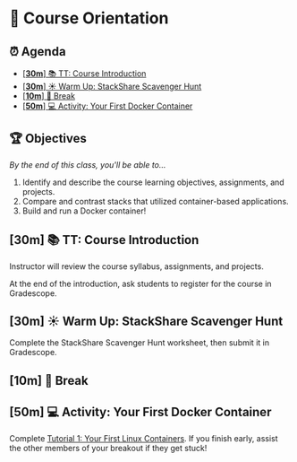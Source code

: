 <!-- Run as a slideshow: reveal-md README.md -w -->
# 🐳 Course Orientation

<!-- omit in toc -->
## ⏰ Agenda

- [[**30m**] 📚 TT: Course Introduction](#30m--tt-course-introduction)
- [[**30m**] ☀️ Warm Up: StackShare Scavenger Hunt](#30m-️-warm-up-stackshare-scavenger-hunt)
- [[**10m**] 🌴 Break](#10m--break)
- [[**50m**] 💻 Activity: Your First Docker Container](#50m--activity-your-first-docker-container)

<!-- > -->

<!-- omit in toc -->
## 🏆 Objectives

*By the end of this class, you'll be able to&hellip;*

1. Identify and describe the course learning objectives, assignments, and projects.
1. Compare and contrast stacks that utilized container-based applications.
1. Build and run a Docker container!

<!-- > -->

## [**30m**] 📚 TT: Course Introduction

Instructor will review the course syllabus, assignments, and projects.

At the end of the introduction, ask students to register for the course in Gradescope.

<!-- > -->

## [**30m**] ☀️ Warm Up: StackShare Scavenger Hunt

Complete the StackShare Scavenger Hunt worksheet, then submit it in Gradescope.

<!-- > -->

## [**10m**] 🌴 Break

<!-- > -->

## [**50m**] 💻 Activity: Your First Docker Container

Complete [Tutorial 1: Your First Linux Containers](/README.md#Tutorials). If you finish early, assist the other members of your breakout if they get stuck!

<!-- > -->
